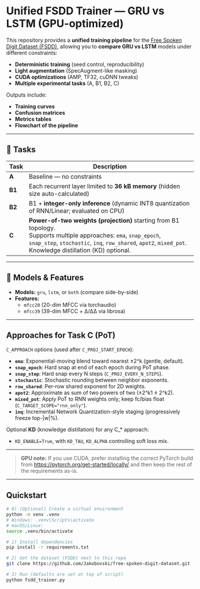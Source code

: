 # Unified FSDD Trainer — GRU vs LSTM (GPU-optimized)

This repository provides a **unified training pipeline** for the [Free Spoken Digit Dataset (FSDD)](https://github.com/Jakobovski/free-spoken-digit-dataset), allowing you to **compare GRU vs LSTM** models under different constraints:

- **Deterministic training** (seed control, reproducibility)
- **Light augmentation** (SpecAugment-like masking)
- **CUDA optimizations** (AMP, TF32, cuDNN tweaks)
- **Multiple experimental tasks** (A, B1, B2, C)

Outputs include:
- **Training curves**
- **Confusion matrices**
- **Metrics tables**
- **Flowchart of the pipeline**

---

## 📂 Tasks

| Task | Description |
|------|-------------|
| **A** | Baseline — no constraints |
| **B1** | Each recurrent layer limited to **36 kB memory** (hidden size auto-calculated) |
| **B2** | B1 + **integer-only inference** (dynamic INT8 quantization of RNN/Linear; evaluated on CPU) |
| **C**  | **Power-of-two weights (projection)** starting from B1 topology.<br>Supports multiple approaches: `ema`, `snap_epoch`, `snap_step`, `stochastic`, `inq`, `row_shared`, `apot2`, `mixed_pot`. Knowledge distillation (KD) optional. |

---

## 🧩 Models & Features

- **Models:** `gru`, `lstm`, or `both` (compare side-by-side)
- **Features:**
  - `mfcc20` (20-dim MFCC via torchaudio)
  - `mfcc39` (39-dim MFCC + Δ/ΔΔ via librosa)

---

## Approaches for Task C (PoT)

`C_APPROACH` options (used after `C_PROJ_START_EPOCH`):

- **`ema`**: Exponential-moving blend toward nearest ±2^k (gentle, default).
- **`snap_epoch`**: Hard snap at end of each epoch during PoT phase.
- **`snap_step`**: Hard snap every N steps (`C_PROJ_EVERY_N_STEPS`).
- **`stochastic`**: Stochastic rounding between neighbor exponents.
- **`row_shared`**: Per-row shared exponent for 2D weights.
- **`apot2`**: Approximate as sum of two powers of two (±2^k1 ± 2^k2).
- **`mixed_pot`**: Apply PoT to RNN weights only; keep fc/bias float (`C_TARGET_SCOPE="rnn_only"`).
- **`inq`**: Incremental Network Quantization-style staging (progressively freeze top-|w|%).

Optional **KD** (knowledge distillation) for any C_* approach:
- `KD_ENABLE=True`, with `KD_TAU`, `KD_ALPHA` controlling soft loss mix.

---

> **GPU note:** If you use CUDA, prefer installing the correct PyTorch build from https://pytorch.org/get-started/locally/ and then keep the rest of the requirements as-is.

---

## Quickstart

```bash
# 0) (Optional) Create a virtual environment
python -m venv .venv
# Windows: .venv\Scripts\activate
# macOS/Linux:
source .venv/bin/activate

# 1) Install dependencies
pip install -r requirements.txt

# 2) Get the dataset (FSDD) next to this repo
git clone https://github.com/Jakobovski/free-spoken-digit-dataset.git

# 3) Run (defaults are set at top of script)
python fsdd_trainer.py
